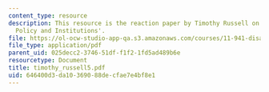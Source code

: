 ```yaml
---
content_type: resource
description: This resource is the reaction paper by Timothy Russell on the topic 'Disaster
  Policy and Institutions'.
file: https://ol-ocw-studio-app-qa.s3.amazonaws.com/courses/11-941-disaster-vulnerability-and-resilience-spring-2005/646400d3da10369088decfae7e4bf8e1_timothy_russell5.pdf
file_type: application/pdf
parent_uid: 025decc2-3746-51df-f1f2-1fd5ad489b6e
resourcetype: Document
title: timothy_russell5.pdf
uid: 646400d3-da10-3690-88de-cfae7e4bf8e1
---
```

